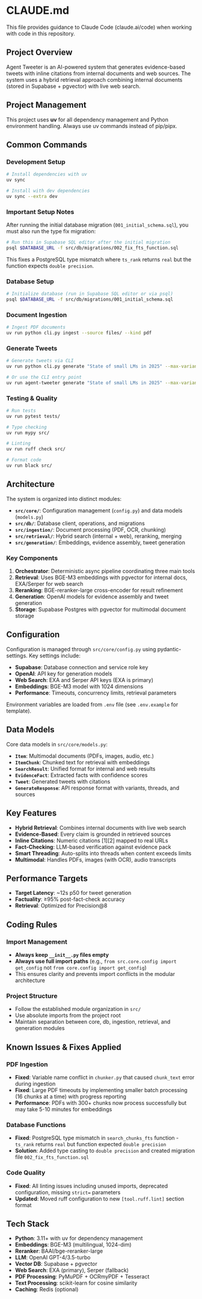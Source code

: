 # CLAUDE.md

This file provides guidance to Claude Code (claude.ai/code) when working with code in this repository.

## Project Overview

Agent Tweeter is an AI-powered system that generates evidence-based tweets with inline citations from internal documents and web sources. The system uses a hybrid retrieval approach combining internal documents (stored in Supabase + pgvector) with live web search.

## Project Management

This project uses **uv** for all dependency management and Python environment handling. Always use uv commands instead of pip/pipx.

## Common Commands

### Development Setup
```bash
# Install dependencies with uv
uv sync

# Install with dev dependencies
uv sync --extra dev
```

### Important Setup Notes

After running the initial database migration (`001_initial_schema.sql`), you must also run the type fix migration:

```bash
# Run this in Supabase SQL editor after the initial migration
psql $DATABASE_URL -f src/db/migrations/002_fix_fts_function.sql
```

This fixes a PostgreSQL type mismatch where `ts_rank` returns `real` but the function expects `double precision`.

### Database Setup
```bash
# Initialize database (run in Supabase SQL editor or via psql)
psql $DATABASE_URL -f src/db/migrations/001_initial_schema.sql
```

### Document Ingestion
```bash
# Ingest PDF documents
uv run python cli.py ingest --source files/ --kind pdf
```

### Generate Tweets
```bash
# Generate tweets via CLI
uv run python cli.py generate "State of small LMs in 2025" --max-variants 3

# Or use the CLI entry point
uv run agent-tweeter generate "State of small LMs in 2025" --max-variants 3
```

### Testing & Quality
```bash
# Run tests
uv run pytest tests/

# Type checking
uv run mypy src/

# Linting
uv run ruff check src/

# Format code
uv run black src/
```

## Architecture

The system is organized into distinct modules:

- **`src/core/`**: Configuration management (`config.py`) and data models (`models.py`)
- **`src/db/`**: Database client, operations, and migrations
- **`src/ingestion/`**: Document processing (PDF, OCR, chunking)
- **`src/retrieval/`**: Hybrid search (internal + web), reranking, merging
- **`src/generation/`**: Embeddings, evidence assembly, tweet generation

### Key Components

1. **Orchestrator**: Deterministic async pipeline coordinating three main tools
2. **Retrieval**: Uses BGE-M3 embeddings with pgvector for internal docs, EXA/Serper for web search
3. **Reranking**: BGE-reranker-large cross-encoder for result refinement
4. **Generation**: OpenAI models for evidence assembly and tweet generation
5. **Storage**: Supabase Postgres with pgvector for multimodal document storage

## Configuration

Configuration is managed through `src/core/config.py` using pydantic-settings. Key settings include:

- **Supabase**: Database connection and service role key
- **OpenAI**: API key for generation models
- **Web Search**: EXA and Serper API keys (EXA is primary)
- **Embeddings**: BGE-M3 model with 1024 dimensions
- **Performance**: Timeouts, concurrency limits, retrieval parameters

Environment variables are loaded from `.env` file (see `.env.example` for template).

## Data Models

Core data models in `src/core/models.py`:

- **`Item`**: Multimodal documents (PDFs, images, audio, etc.)
- **`ItemChunk`**: Chunked text for retrieval with embeddings
- **`SearchResult`**: Unified format for internal and web results  
- **`EvidenceFact`**: Extracted facts with confidence scores
- **`Tweet`**: Generated tweets with citations
- **`GenerateResponse`**: API response format with variants, threads, and sources

## Key Features

- **Hybrid Retrieval**: Combines internal documents with live web search
- **Evidence-Based**: Every claim is grounded in retrieved sources
- **Inline Citations**: Numeric citations [1][2] mapped to real URLs
- **Fact-Checking**: LLM-based verification against evidence pack
- **Smart Threading**: Auto-splits into threads when content exceeds limits
- **Multimodal**: Handles PDFs, images (with OCR), audio transcripts

## Performance Targets

- **Target Latency**: ~12s p50 for tweet generation
- **Factuality**: ≥95% post-fact-check accuracy
- **Retrieval**: Optimized for Precision@8

## Coding Rules

### Import Management
- **Always keep `__init__.py` files empty**
- **Always use full import paths** (e.g., `from src.core.config import get_config` not `from core.config import get_config`)
- This ensures clarity and prevents import conflicts in the modular architecture

### Project Structure
- Follow the established module organization in `src/`
- Use absolute imports from the project root
- Maintain separation between core, db, ingestion, retrieval, and generation modules

## Known Issues & Fixes Applied

### PDF Ingestion
- **Fixed**: Variable name conflict in `chunker.py` that caused `chunk_text` error during ingestion
- **Fixed**: Large PDF timeouts by implementing smaller batch processing (16 chunks at a time) with progress reporting
- **Performance**: PDFs with 300+ chunks now process successfully but may take 5-10 minutes for embeddings

### Database Functions
- **Fixed**: PostgreSQL type mismatch in `search_chunks_fts` function - `ts_rank` returns `real` but function expected `double precision`
- **Solution**: Added type casting to `double precision` and created migration file `002_fix_fts_function.sql`

### Code Quality
- **Fixed**: All linting issues including unused imports, deprecated configuration, missing `strict=` parameters
- **Updated**: Moved ruff configuration to new `[tool.ruff.lint]` section format

## Tech Stack

- **Python**: 3.11+ with uv for dependency management
- **Embeddings**: BGE-M3 (multilingual, 1024-dim)
- **Reranker**: BAAI/bge-reranker-large
- **LLM**: OpenAI GPT-4/3.5-turbo
- **Vector DB**: Supabase + pgvector
- **Web Search**: EXA (primary), Serper (fallback)
- **PDF Processing**: PyMuPDF + OCRmyPDF + Tesseract
- **Text Processing**: scikit-learn for cosine similarity
- **Caching**: Redis (optional)